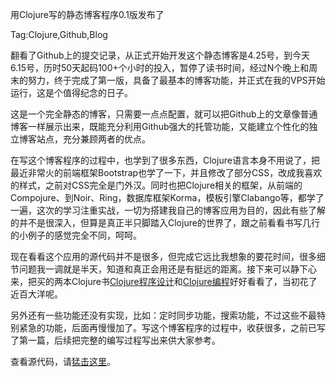 用Clojure写的静态博客程序0.1版发布了

Tag:Clojure,Github,Blog

翻看了Github上的提交记录，从正式开始开发这个静态博客是4.25号，到今天6.15号，历时50天起码100+个小时的投入，暂停了读书时间，经过N个晚上和周末的努力，终于完成了第一版，具备了最基本的博客功能，并正式在我的VPS开始运行，这是个值得纪念的日子。

这是一个完全静态的博客，只需要一点点配置，就可以把Github上的文章像普通博客一样展示出来，既能充分利用Github强大的托管功能，又能建立个性化的独立博客站点，充分兼顾两者的优点。

在写这个博客程序的过程中，也学到了很多东西，Clojure语言本身不用说了，把最近非常火的前端框架Bootstrap也学了一下，并且修改了部分CSS，改成我喜欢的样式，之前对CSS完全是门外汉。同时也把Clojure相关的框架，从前端的Compojure、到Noir、Ring，数据库框架Korma，模板引擎Clabango等，都学了一遍，这次的学习注重实战，一切为搭建我自己的博客应用为目的，因此有些了解的并不是很深入，但算是真正半只脚踏入Clojure的世界了，跟之前看看书写几行的小例子的感觉完全不同，呵呵。

现在看看这个应用的源代码并不是很多，但完成它远比我想象的要花时间，很多细节问题我一调就是半天，知道和真正会用还是有挺远的距离。接下来可以静下心来，把买的两本Clojure书[Clojure程序设计](http://book.douban.com/subject/21459993/)和[Clojure编程](http://book.douban.com/subject/21661495/)好好看看了，当初花了近百大洋呢。

另外还有一些功能还没有实现，比如：定时同步功能，搜索功能，不过这些不最特别紧急的功能，后面再慢慢加了。写这个博客程序的过程中，收获很多，之前已写了第一篇，后续把完整的编写过程写出来供大家参考。

查看源代码，请[猛击这里](https://github.com/yikebocai/blogapp)。